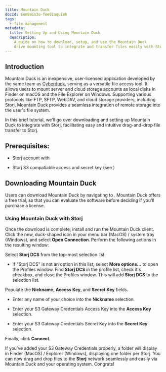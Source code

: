 ```yaml
---
title: Mountain Duck
docId: Eem9ais3o-fee9iaquieh
tags:
  - file-management
metadata:
  title: Setting Up and Using Mountain Duck
  description:
    A guide on how to download, setup, and use the Mountain Duck
    drive mounting tool to integrate and transfer files easily with Storj.
---
```


## Introduction

Mountain Duck is an inexpensive, user-licensed application developed by the same team as [Cyberduck](docid:QQGzEDU8o-IodQWmr7xP3), serving as a versatile file access tool. 
It allows users to mount server and cloud storage accounts as local disks in Finder on macOS and the File Explorer on Windows. 
Supporting various protocols like FTP, SFTP, WebDAV, and cloud storage providers, including Storj, Mountain Duck provides a seamless integration of remote storage into the user's file system. 

In this brief tutorial, we'll go over downloading and setting up Mountain Duck to integrate with Storj, facilitating easy and intuitive drag-and-drop file transfer to Storj.



## Prerequisites:

- Storj account with [](docId:AsyYcUJFbO1JI8-Tu8tW3)

- Storj S3 compatiable access and secret key (see [](docId:AsyYcUJFbO1JI8-Tu8tW3))



## Downloading Mountain Duck

Users can download Mountain Duck by navigating to [](https://mountainduck.io/). Mountain Duck offers a free trial, so that you can evaluate the software before deciding if you'll purchase a license.



### Using Mountain Duck with Storj

Once the download is complete, install and run the Mountain Duck client.
Click the new, duck-shaped icon in your menu bar (MacOS) / system tray (Windows), and select **Open Connection**.
Perform the following actions in the resulting window:

Select **Storj DCS** from the top-most selection list.

  - If "Storj DCS" is not an option in this list, select **More options...** to open the Profiles window.  Find **Storj DCS** in the profile list, check it's checkbox, and close the Profiles window.  This will add **Storj DCS** to the selection list.


Populate the **Nickname**, **Access Key**, and **Secret Key** fields.

- Enter any name of your choice into the **Nickname** selection.

- Enter your S3 Gateway Credentials Access Key into the **Access Key** selection.

- Enter your S3 Gateway Credentials Secret Key into the **Secret Key** selection.

Finally, click **Connect**.


If you’ve added your S3 Gateway Credentials properly, a folder will display in Finder (MacOS) / Explorer (Windows), displaying one folder per Storj. 
You can now drag and drop files to the **Storj** network seamlessly and easily via Mountain Duck and your operating system. Congrats!
